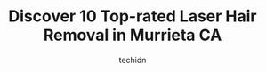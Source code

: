---
layout: ampstory
image: https://i0.wp.com/www.depkes.org/wp-content/uploads/2023/06/laser-hair-removal-0-in-murrieta-ca-1685809152.jpeg?resize=640,853
author: techidn
featured: false
description: Discover the impressive array of Laser Hair Removal options in Murrieta CA, where you can find 10 of the largest Laser Hair Removal establishments in the area. From renowned classics to hidd
title: Discover 10 Top-rated Laser Hair Removal in Murrieta CA
cover:
   title: Discover 10 Top-rated Laser Hair Removal in Murrieta CA
   subtitle: Rickpate
   background: https://www.depkes.org/wp-content/uploads/2023/06/laser-hair-removal-0-in-murrieta-ca-1685809152.jpeg

pages: 
 - layout: thirds
   top: <h1>#1 The Brow Shop</h1>
   bottom: "<p>Went to Dalia I was afraid to do my 3D micro blading not sure if I wanted to do it, but Dalia made me feel comfortable and I got my eyebrows done.  Went for my touch up a</p>"
   background: https://www.depkes.org/wp-content/uploads/2023/06/laser-hair-removal-1-in-murrieta-ca-1685809152.jpeg
   backgroundblur: true
 - layout: thirds
   top: <h1>#2 Renuance Cosmetic Surgery Center and Medical Spa</h1>
   bottom: "<p>I am absolutely amazed with my results I never could have imagined it turning out this amazing. Dr Ford is absolutely perfect and All of the staff at Renuance have been i</p>"
   background: https://www.depkes.org/wp-content/uploads/2023/06/laser-hair-removal-2-in-murrieta-ca-1685809153.jpeg
   cta:
      link: https://www.depkes.org/blog/discover-10-top-rated-laser-hair-removal-in-murrieta-ca/
      text: Discover 10 Top-rated Laser Hair Removal in Murrieta CA
 - layout: thirds
   top: <h1>#3 European Wax Center</h1>
   bottom: "<p>29910 Murrieta Hot Springs Rd K, Murrieta, CA 92563, United States</p>"
   background: https://www.depkes.org/wp-content/uploads/2023/06/laser-hair-removal-3-in-murrieta-ca-1685809153.jpeg
   cta:
      link: https://www.depkes.org/blog/discover-10-top-rated-laser-hair-removal-in-murrieta-ca/
      text: Discover 10 Top-rated Laser Hair Removal in Murrieta CA
 - layout: thirds
   top: <h1>#4 Ageless Grace</h1>
   bottom: "<p>24910 Las Brisas Rd Suite 103, Murrieta, CA 92562, United States</p>"
   background: https://images.unsplash.com/photo-1536745287225-21d689278fd1?ixlib=rb-4.0.3&ixid=MnwxMjA3fDB8MHxwaG90by1wYWdlfHx8fGVufDB8fHx8&auto=format&fit=crop&w=640&h=853&q=80
   cta:
      link: https://www.depkes.org/blog/discover-10-top-rated-laser-hair-removal-in-murrieta-ca/
      text: Discover 10 Top-rated Laser Hair Removal in Murrieta CA
 - layout: thirds
   top: <h1>#5 LaserAway</h1>
   bottom: "<p>40770 Winchester Rd Ste 700, Temecula, CA 92591, United States</p>"
   background: https://images.unsplash.com/photo-1614648718611-0635f29016cb?ixlib=rb-4.0.3&ixid=MnwxMjA3fDB8MHxwaG90by1wYWdlfHx8fGVufDB8fHx8&auto=format&fit=crop&w=640&h=853&q=80
   cta:
      link: https://www.depkes.org/blog/discover-10-top-rated-laser-hair-removal-in-murrieta-ca/
      text: Discover 10 Top-rated Laser Hair Removal in Murrieta CA
 - layout: thirds
   top: <h1>#6 Wellness Diagnostics and Medispa</h1>
   bottom: "<p>44274 George Cushman Ct #209, Temecula, CA 92592, United States</p>"
   background: https://images.unsplash.com/photo-1608411404720-c8f0417bcdba?ixlib=rb-4.0.3&ixid=MnwxMjA3fDB8MHxwaG90by1wYWdlfHx8fGVufDB8fHx8&auto=format&fit=crop&w=640&h=853&q=80
   cta:
      link: https://www.depkes.org/blog/discover-10-top-rated-laser-hair-removal-in-murrieta-ca/
      text: Discover 10 Top-rated Laser Hair Removal in Murrieta CA
 - layout: thirds
   top: <h1>#7 Shape it Up Contouring</h1>
   bottom: "<p>24265 Adams Ave, Murrieta, CA 92562, United States</p>"
   background: https://images.unsplash.com/photo-1615749413727-825b59a857b5?ixlib=rb-4.0.3&ixid=MnwxMjA3fDB8MHxwaG90by1wYWdlfHx8fGVufDB8fHx8&auto=format&fit=crop&w=640&h=853&q=80
   cta:
      link: https://www.depkes.org/blog/discover-10-top-rated-laser-hair-removal-in-murrieta-ca/
      text: Discover 10 Top-rated Laser Hair Removal in Murrieta CA
 - layout: thirds
   middle: Continue reading...
   background: https://images.unsplash.com/photo-1541356665065-22676f35dd40?ixlib=rb-4.0.3&ixid=MnwxMjA3fDB8MHxwaG90by1wYWdlfHx8fGVufDB8fHx8&auto=format&fit=crop&w=640&h=853&q=80
   cta:
      link: https://www.depkes.org/blog/discover-10-top-rated-laser-hair-removal-in-murrieta-ca/
      text: Discover 10 Top-rated Laser Hair Removal in Murrieta CA
      
---